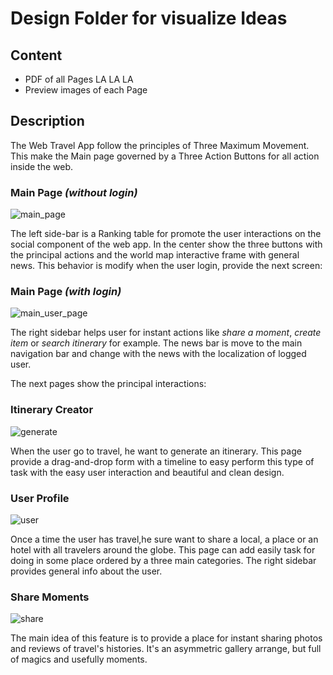 # Design Folder for visualize Ideas

## Content

- PDF of all Pages LA LA LA
- Preview images of each Page

## Description

The Web Travel App follow the principles of Three Maximum Movement. This make the Main page governed by a Three Action Buttons for all action inside the web.

### Main Page _(without login)_

![main_page](https://github.com/fullstacktf/TravelWebApp/blob/develop/design/img/MainPage.jpg)

The left side-bar is a Ranking table for promote the user interactions on the social component of the web app. In the center show the three buttons with the principal actions and the world map interactive frame with general news. This behavior is modify when the user login, provide the next screen:

### Main Page _(with login)_

![main_user_page](https://github.com/fullstacktf/TravelWebApp/blob/develop/design/img/UserMainPage.jpg)

The right sidebar helps user for instant actions like _share a moment_, _create item_ or _search itinerary_ for example. The news bar is move to the main navigation bar and change with the news with the localization of logged user.

The next pages show the principal interactions:

### Itinerary Creator

![generate](https://github.com/fullstacktf/TravelWebApp/blob/develop/design/img/ItineraryCreator.jpg)

When the user go to travel, he want to generate an itinerary. This page provide a drag-and-drop form with a timeline to easy perform this type of task with the easy user interaction and beautiful and clean design.

### User Profile

![user](https://github.com/fullstacktf/TravelWebApp/blob/develop/design/img/UserProfile.jpg)

Once a time the user has travel,he sure want to share a local, a place or an hotel with all travelers around the globe. This page can add easily task for doing in some place ordered by a three main categories. The right sidebar provides general info about the user.

### Share Moments

![share](https://github.com/fullstacktf/TravelWebApp/blob/develop/design/img/ShareMoment.jpg)

The main idea of this feature is to provide a place for instant sharing photos and reviews of travel's histories. It's an asymmetric gallery arrange, but full of magics and usefully moments.
